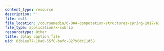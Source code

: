 ```yaml
---
content_type: resource
description: ''
file: null
file_location: /coursemedia/6-004-computation-structures-spring-2017/63b1ee7710a055f8bafc82790dc11d58_70auqrv84y8.vtt
file_type: application/x-subrip
resourcetype: Other
title: 3play caption file
uid: 63b1ee77-10a0-55f8-bafc-82790dc11d58
---
```

